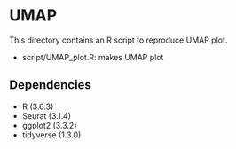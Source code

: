 # UMAP
This directory contains an R script to reproduce UMAP plot.

* script/UMAP_plot.R: makes UMAP plot

## Dependencies
* R (3.6.3)
* Seurat (3.1.4)
* ggplot2 (3.3.2)
* tidyverse (1.3.0)
